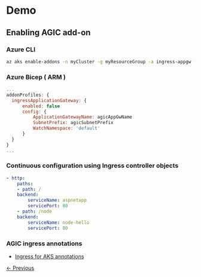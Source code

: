 # Demo

## Enabling AGIC add-on

### Azure CLI

  ```bash
  az aks enable-addons -n myCluster -g myResourceGroup -a ingress-appgw --appgw-id $appgwId
  ```

### Azure Bicep ( ARM )

  ```javascript
  ...
  addonProfiles: {
    ingressApplicationGateway: {
        enabled: false
        config: {
            ApplicationGatewayName: agicAppGwName
            SubnetPrefix: agicSubnetPrefix
            WatchNamespace: 'default'
        }
    }
  }
  ...
  ```

### Continuous configuration using Ingress controller objects

```yaml
- http:
    paths:
    - path: /
    backend:
        serviceName: aspnetapp
        servicePort: 80
    - path: /node
    backend:
        serviceName: node-hello
        servicePort: 80
```

### AGIC ingress annotations

- [Ingress for AKS annotations](https://github.com/Azure/application-gateway-kubernetes-ingress/blob/master/docs/annotations.md)

[<- Previous](04.md)
